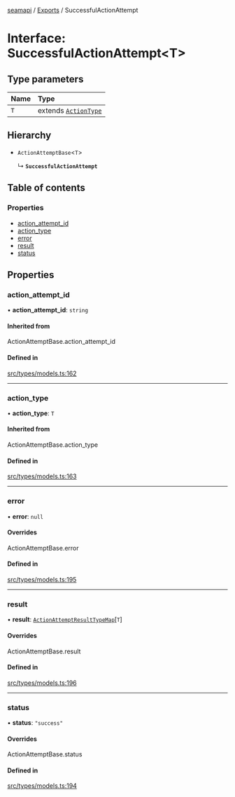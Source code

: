 [seamapi](../README.md) / [Exports](../modules.md) / SuccessfulActionAttempt

# Interface: SuccessfulActionAttempt<T\>

## Type parameters

| Name | Type |
| :------ | :------ |
| `T` | extends [`ActionType`](../modules.md#actiontype) |

## Hierarchy

- `ActionAttemptBase`<`T`\>

  ↳ **`SuccessfulActionAttempt`**

## Table of contents

### Properties

- [action\_attempt\_id](SuccessfulActionAttempt.md#action_attempt_id)
- [action\_type](SuccessfulActionAttempt.md#action_type)
- [error](SuccessfulActionAttempt.md#error)
- [result](SuccessfulActionAttempt.md#result)
- [status](SuccessfulActionAttempt.md#status)

## Properties

### action\_attempt\_id

• **action\_attempt\_id**: `string`

#### Inherited from

ActionAttemptBase.action\_attempt\_id

#### Defined in

[src/types/models.ts:162](https://github.com/seamapi/javascript/blob/main/src/types/models.ts#L162)

___

### action\_type

• **action\_type**: `T`

#### Inherited from

ActionAttemptBase.action\_type

#### Defined in

[src/types/models.ts:163](https://github.com/seamapi/javascript/blob/main/src/types/models.ts#L163)

___

### error

• **error**: ``null``

#### Overrides

ActionAttemptBase.error

#### Defined in

[src/types/models.ts:195](https://github.com/seamapi/javascript/blob/main/src/types/models.ts#L195)

___

### result

• **result**: [`ActionAttemptResultTypeMap`](ActionAttemptResultTypeMap.md)[`T`]

#### Overrides

ActionAttemptBase.result

#### Defined in

[src/types/models.ts:196](https://github.com/seamapi/javascript/blob/main/src/types/models.ts#L196)

___

### status

• **status**: ``"success"``

#### Overrides

ActionAttemptBase.status

#### Defined in

[src/types/models.ts:194](https://github.com/seamapi/javascript/blob/main/src/types/models.ts#L194)
